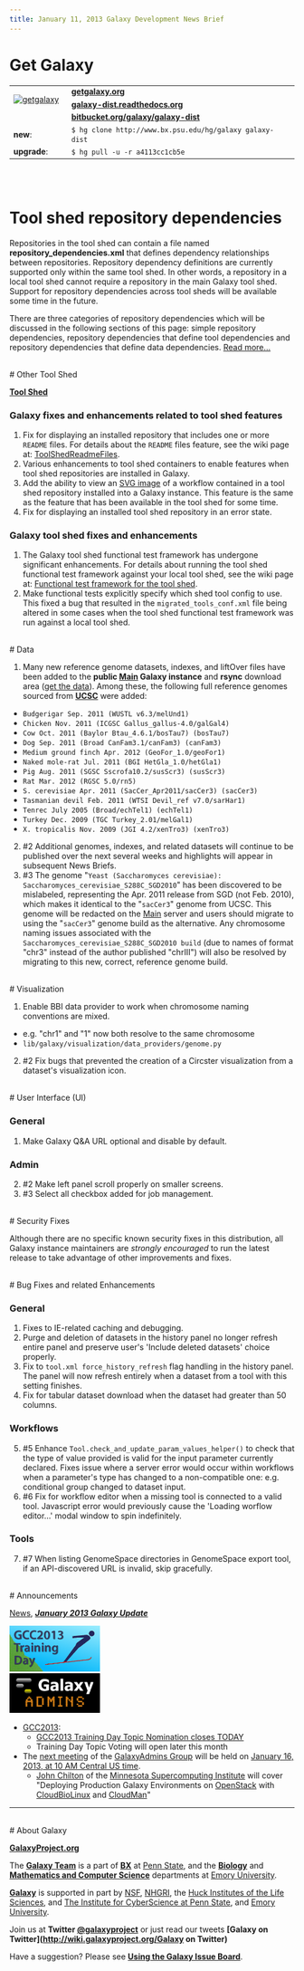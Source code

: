 ```yaml
---
title: January 11, 2013 Galaxy Development News Brief
---
```

# Get Galaxy

<table>
  <tr>
    <td rowspan=3 style=" border: none;"> <a href='http://getgalaxy.org/'><img src="http://galaxy.psu.edu/static/getgalaxy.png" alt="getgalaxy" width=70 /></a> &nbsp;&nbsp; </td>
    <td colspan=2 style=" border: none;"> <strong><a href='http://getgalaxy.org'>getgalaxy.org</a></strong> </td>
  </tr>
  <tr>
    <td style=" border: none;"> <strong><a href='http://galaxy-dist.readthedocs.org'>galaxy-dist.readthedocs.org</a></strong> </td>
    <td style=" border: none;"> </td>
  </tr>
  <tr>
    <td style=" border: none;"> <strong><a href='http://bitbucket.org/galaxy/galaxy-dist'>bitbucket.org/galaxy/galaxy-dist</a></strong> </td>
    <td style=" border: none;"> </td>
  </tr>
  <tr>
    <td style=" border: none;"> <strong>new</strong>: </td>
    <td style=" border: none;"> <code>$ hg clone http://www.bx.psu.edu/hg/galaxy galaxy-dist </code> </td>
  </tr>
  <tr>
    <td style=" border: none;"> <strong>upgrade</strong>: </td>
    <td style=" border: none;"> <code>$ hg pull -u -r a4113cc1cb5e </code> </td>
  </tr>
</table>


<br />
<br />

# Tool shed repository dependencies

Repositories in the tool shed can contain a file named **repository_dependencies.xml** that defines dependency relationships between repositories.  Repository dependency definitions are currently supported only within the same tool shed.  In other words, a repository in a local tool shed cannot require a repository in the main Galaxy tool shed.  Support for repository dependencies across tool sheds will be available some time in the future.

There are three categories of repository dependencies which will be discussed in the following sections of this page: simple repository dependencies, repository dependencies that define tool dependencies and repository dependencies that define data dependencies. [Read more…](http://wiki.galaxyproject.org/DefiningRepositoryDependencies) 

<br />
# Other Tool Shed

**[Tool Shed](/src/toolshed/index.md)**

### Galaxy fixes and enhancements related to tool shed features

1. Fix for displaying an installed repository that includes one or more `README` files. For details about the `README` files feature, see the wiki page at: [ToolShedReadmeFiles](http://wiki.galaxyproject.org/ToolShedReadmeFiles).
2. Various enhancements to tool shed containers to enable features when tool shed repositories are installed in Galaxy.
3. Add the ability to view an [SVG image](http://www.w3.org/Graphics/SVG/) of a workflow contained in a tool shed repository installed into a Galaxy instance. This feature is the same as the feature that has been available in the tool shed for some time.
4. Fix for displaying an installed tool shed repository in an error state.

### Galaxy tool shed fixes and enhancements

1. The Galaxy tool shed functional test framework has undergone significant enhancements.  For details about running the tool shed functional test framework against your local tool shed, see the wiki page at: [Functional test framework for the tool shed](http://wiki.galaxyproject.org/HostingALocalToolShed#functional-test-framework-for-the-tool-shed).
2. Make functional tests explicitly specify which shed tool config to use.  This fixed a bug that resulted in the `migrated_tools_conf.xml` file being altered in some cases when the tool shed functional test framework was run against a local tool shed.

<br />
# Data

1. Many new reference genome datasets, indexes, and liftOver files have been added to the **public [Main](/src/main/index.md) Galaxy instance** and **rsync** download area ([get the data](http://wiki.galaxyproject.org/Admin/Data%20Integration#get-the-data)). Among these, the following full reference genomes sourced from **[UCSC](http://genome.ucsc.edu/)** were added:
  * `Budgerigar Sep. 2011 (WUSTL v6.3/melUnd1)`
  * `Chicken Nov. 2011 (ICGSC Gallus_gallus-4.0/galGal4)`
  * `Cow Oct. 2011 (Baylor Btau_4.6.1/bosTau7) (bosTau7)`
  * `Dog Sep. 2011 (Broad CanFam3.1/canFam3) (canFam3)`
  * `Medium ground finch Apr. 2012 (GeoFor_1.0/geoFor1)`
  * `Naked mole-rat Jul. 2011 (BGI HetGla_1.0/hetGla1)`
  * `Pig Aug. 2011 (SGSC Sscrofa10.2/susScr3) (susScr3)`
  * `Rat Mar. 2012 (RGSC 5.0/rn5)`
  * `S. cerevisiae Apr. 2011 (SacCer_Apr2011/sacCer3) (sacCer3)`
  * `Tasmanian devil Feb. 2011 (WTSI Devil_ref v7.0/sarHar1)`
  * `Tenrec July 2005 (Broad/echTel1) (echTel1)`
  * `Turkey Dec. 2009 (TGC Turkey_2.01/melGal1)`
  * `X. tropicalis Nov. 2009 (JGI 4.2/xenTro3) (xenTro3)`
2. #2 Additional genomes, indexes, and related datasets will continue to be published over the next several weeks and highlights will appear in subsequent News Briefs.
3. #3 The genome "`Yeast (Saccharomyces cerevisiae): Saccharomyces_cerevisiae_S288C_SGD2010`" has been discovered to be mislabeled, representing the Apr. 2011 release from SGD (not Feb. 2010), which makes it identical to the "`sacCer3`" genome from UCSC. This genome will be redacted on the [Main](/src/main/index.md) server and users should migrate to using the "`sacCer3`" genome build as the alternative. Any chromosome naming issues associated with the `Saccharomyces_cerevisiae_S288C_SGD2010 build` (due to names of format "chr3" instead of the author published "chrIII") will also be resolved by migrating to this new, correct, reference genome build.

<br />
# Visualization

1. Enable BBI data provider to work when chromosome naming conventions are mixed.
  * e.g. "chr1" and "1" now both resolve to the same chromosome
  * `lib/galaxy/visualization/data_providers/genome.py`
2. #2 Fix bugs that prevented the creation of a Circster visualization from a dataset's visualization icon.

<br />
# User Interface (UI)

### General

1. Make Galaxy Q&A URL optional and disable by default.

### Admin

2. #2 Make left panel scroll properly on smaller screens.
3. #3 Select all checkbox added for job management. 

<br />
# Security Fixes

Although there are no specific known security fixes in this distribution, all Galaxy instance maintainers are *strongly encouraged* to run the latest release to take advantage of other improvements and fixes.

<br />
# Bug Fixes and related Enhancements

### General

1. Fixes to IE-related caching and debugging.
2. Purge and deletion of datasets in the history panel no longer refresh entire panel and preserve user's 'Include deleted datasets' choice properly.
3. Fix to `tool.xml force_history_refresh` flag handling in the history panel. The panel will now refresh entirely when a dataset from a tool with this setting finishes.
4. Fix for tabular dataset download when the dataset had greater than 50 columns.

### Workflows

5. #5 Enhance `Tool.check_and_update_param_values_helper()` to check that the type of value provided is valid for the input parameter currently declared. Fixes issue where a server error would occur within workflows when a parameter's type has changed to a non-compatible one: e.g. conditional group changed to dataset input.
6. #6 Fix for workflow editor when a missing tool is connected to a valid tool. Javascript error would previously cause the 'Loading worflow editor...' modal window to spin indefinitely.

### Tools

7. #7 When listing GenomeSpace directories in GenomeSpace export tool, if an API-discovered URL is invalid, skip gracefully.

<br />
# Announcements

[News](/src/news/index.md), ***[January 2013 Galaxy Update](http://wiki.galaxyproject.org/GalaxyUpdates/2012-13)***

<div class='right'>
<a href='http://wiki.galaxyproject.org/Events/GCC2013/TrainingDay'><img src="/src/images/logos/GCC2013TrainingDayLogo300.png" alt="Training Day" width="160" /></a>
<br />
<a href='http://wiki.galaxyproject.org/Community/GalaxyAdmins/Meetups/2013_01_16'><img src="/src/images/logos/GalaxyAdmins.png" alt="January 2013 GalaxyAdmins Meetup" width="160" /></a>
</div>

* [GCC2013](http://wiki.galaxyproject.org/Events/GCC2013):
  * [GCC2013 Training Day Topic Nomination closes TODAY](http://wiki.galaxyproject.org/Events/GCC2013/TrainingDay)
  * Training Day Topic Voting will open later this month
* The [next meeting](http://wiki.galaxyproject.org/Community/GalaxyAdmins/Meetups/2013-01-16) of the [GalaxyAdmins Group](http://wiki.galaxyproject.org/Community/GalaxyAdmins) will be held on [January 16, 2013, at 10 AM Central US time](http://wiki.galaxyproject.org/Community/GalaxyAdmins/Meetups/2013-01-16). 
  * [John Chilton](https://www.msi.umn.edu/users/chilton) of the [Minnesota Supercomputing Institute](https://www.msi.umn.edu/) will cover "Deploying Production Galaxy Environments on [OpenStack](http://www.openstack.org/) with [CloudBioLinux](http://cloudbiolinux.org/) and [CloudMan](http://usegalaxy.org/cloud)"

----
<br />
# About Galaxy

**[GalaxyProject.org](http://galaxyproject.org)**

The **[Galaxy Team](http://wiki.galaxyproject.org/GalaxyTeam)** is a part of **[BX](http://www.bx.psu.edu/)** at [Penn State](http://www.psu.edu/), and the **[Biology](http://www.biology.emory.edu/)** and **[Mathematics and Computer Science](http://www.mathcs.emory.edu/)** departments at [Emory University](http://www.emory.edu/home/index.html/). 

**[Galaxy](http://usegalaxy.org )** is supported in part by [NSF](http://www.nsf.gov/), [NHGRI](http://www.genome.gov/), the [Huck Institutes of the Life Sciences](http://www.huck.psu.edu/), and [The Institute for CyberScience at Penn State](http://www.ics.psu.edu/), and [Emory University](http://www.emory.edu/home/index.html).

Join us at **Twitter [@galaxyproject](http://twitter.com/#galaxyproject)** or just read our tweets **[Galaxy on Twitter](http://wiki.galaxyproject.org/Galaxy on Twitter)**

Have a suggestion? Please see **[Using the Galaxy Issue Board](http://wiki.galaxyproject.org/Issues)**.
